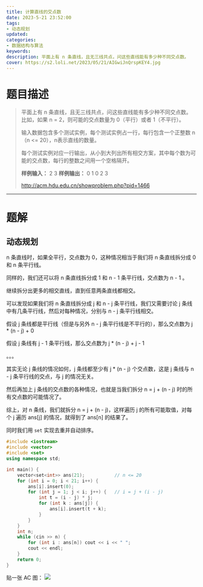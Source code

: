 ```yaml
---
title: 计算直线的交点数
date: 2023-5-21 23:52:00
tags:
- 动态规划
updated:
categories:
- 数据结构与算法
keywords:
description: 平面上有 n 条直线，且无三线共点，问这些直线能有多少种不同交点数。
cover: https://s2.loli.net/2023/05/21/AIGwiJnQrspKEY4.jpg
---
```


# 题目描述
> 平面上有 n 条直线，且无三线共点，问这些直线能有多少种不同交点数。
> 比如，如果 n = 2，则可能的交点数量为 0（平行）或者 1（不平行）。
>
> 输入数据包含多个测试实例，每个测试实例占一行，每行包含一个正整数 n（n <= 20），n表示直线的数量。
>
> 每个测试实例对应一行输出，从小到大列出所有相交方案，其中每个数为可能的交点数，每行的整数之间用一个空格隔开。
>
> **样例输入：**
> 2
> 3
> **样例输出：**
> 0 1
> 0 2 3
> 
> http://acm.hdu.edu.cn/showproblem.php?pid=1466

---

# 题解

## 动态规划

n 条直线时，如果全平行，交点数为 0，这种情况相当于我们将 n 条直线拆分成 0 和 n 条平行线。

同样的，我们还可以将 n 条直线拆分成 1 和 n - 1 条平行线，交点数为 n - 1 。

继续拆分出更多的相交直线，直到任意两条直线都相交。

可以发现如果我们将 n 条直线拆分成 j 和 n - j 条平行线，我们又需要讨论 j 条线中有几条平行线，然后对每种情况，分别与 n - j 条平行线相交。

假设 j 条线都是平行线（但是与另外 n - j 条平行线是不平行的），那么交点数为 j * (n - j) + 0

假设 j 条线有 j - 1 条平行线，那么交点数为 j * (n - j) + j - 1

。。。

其实无论 j 条线的情况如何，j 条线都至少有 j * (n - j) 个交点数，这是 j 条线与 n - j 条平行线的交点，与 j 的情况无关。

然后再加上 j 条线的交点数的各种情况，也就是当我们拆分 n = j + (n - j) 时的所有交点数的可能情况了。

综上，对 n 条线，我们就拆分 n = j + (n - j)，这样遍历 j 的所有可能取值，对每个 j 遍历 ans[j] 的情况，就得到了 ans[n] 的结果了。

同时我们用 `set` 实现去重并自动排序。

```C++
#include <iostream>
#include <vector>
#include <set>
using namespace std;

int main() {
	vector<set<int>> ans(21);           // n <= 20
	for (int i = 0; i < 21; i++) {
		ans[i].insert(0);
		for (int j = 1; j < i; j++) {	// i = j + (i - j)
			int t = (i - j) * j;
			for (int k : ans[j]) {
				ans[i].insert(t + k);
			}
		}
	}
	int n;
	while (cin >> n) {
		for (int i : ans[n]) cout << i << " ";
		cout << endl;
	}
	return 0;
}
```

贴一张 AC 图：
![](https://s2.loli.net/2023/08/02/d4Fq9ReurYIT6hf.png)
